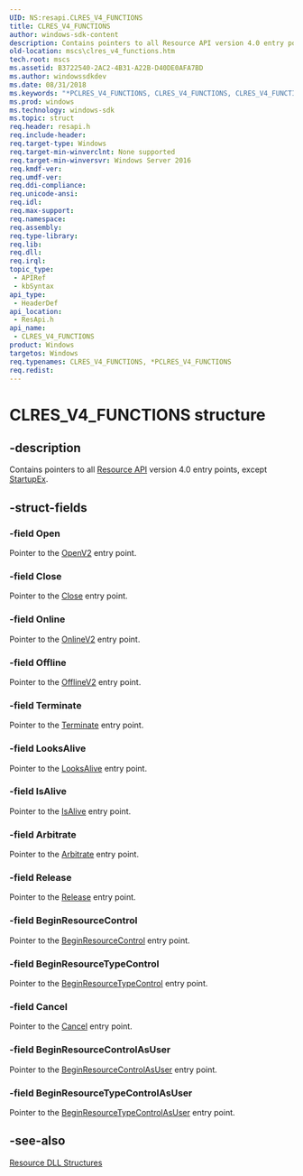 ```yaml
---
UID: NS:resapi.CLRES_V4_FUNCTIONS
title: CLRES_V4_FUNCTIONS
author: windows-sdk-content
description: Contains pointers to all Resource API version 4.0 entry points, except StartupEx.
old-location: mscs\clres_v4_functions.htm
tech.root: mscs
ms.assetid: B3722540-2AC2-4B31-A22B-D40DE0AFA7BD
ms.author: windowssdkdev
ms.date: 08/31/2018
ms.keywords: "*PCLRES_V4_FUNCTIONS, CLRES_V4_FUNCTIONS, CLRES_V4_FUNCTIONS structure [Failover Cluster], PCLRES_V4_FUNCTIONS, PCLRES_V4_FUNCTIONS structure pointer [Failover Cluster], mscs.clres_v4_functions, resapi/CLRES_V4_FUNCTIONS, resapi/PCLRES_V4_FUNCTIONS"
ms.prod: windows
ms.technology: windows-sdk
ms.topic: struct
req.header: resapi.h
req.include-header: 
req.target-type: Windows
req.target-min-winverclnt: None supported
req.target-min-winversvr: Windows Server 2016
req.kmdf-ver: 
req.umdf-ver: 
req.ddi-compliance: 
req.unicode-ansi: 
req.idl: 
req.max-support: 
req.namespace: 
req.assembly: 
req.type-library: 
req.lib: 
req.dll: 
req.irql: 
topic_type:
 - APIRef
 - kbSyntax
api_type:
 - HeaderDef
api_location:
 - ResApi.h
api_name:
 - CLRES_V4_FUNCTIONS
product: Windows
targetos: Windows
req.typenames: CLRES_V4_FUNCTIONS, *PCLRES_V4_FUNCTIONS
req.redist: 
---
```


# CLRES_V4_FUNCTIONS structure


## -description


Contains pointers to all <a href="https://msdn.microsoft.com/764a35dd-a681-4af0-8e2c-281a254a3a30">Resource API</a> version 4.0 entry 
    points, except <a href="https://msdn.microsoft.com/7C669EDC-B7A1-4623-91A9-5D8C5949B50A">StartupEx</a>.


## -struct-fields




### -field Open

Pointer to the <a href="https://msdn.microsoft.com/EA798D15-9458-4F66-8D0E-13DA383552F7">OpenV2</a> entry point.


### -field Close

Pointer to the <a href="https://msdn.microsoft.com/c7c74440-c98a-4440-8bf4-10ebd1a68608">Close</a> entry point.


### -field Online

Pointer to the <a href="https://msdn.microsoft.com/0462CDFD-6499-4FF8-8B5C-4DC15AC30169">OnlineV2</a> entry point.


### -field Offline

Pointer to the <a href="https://msdn.microsoft.com/2983B328-08ED-4DA6-8DC2-79D44C710888">OfflineV2</a> entry point.


### -field Terminate

Pointer to the <a href="https://msdn.microsoft.com/b53ab7db-ed17-4386-8a5f-5d0b0d1cb1b3">Terminate</a> entry point.


### -field LooksAlive

Pointer to the <a href="https://msdn.microsoft.com/cfc57325-847d-4f59-bee8-6a02b0a2ef32">LooksAlive</a> entry point.


### -field IsAlive

Pointer to the <a href="https://msdn.microsoft.com/ff7661af-0a24-4a2e-bb31-c967845a4ff4">IsAlive</a> entry point.


### -field Arbitrate

Pointer to the <a href="https://msdn.microsoft.com/dc16b785-bbb1-4917-a826-e49445a86c26">Arbitrate</a> entry point.


### -field Release

Pointer to the <a href="https://msdn.microsoft.com/9e8e4557-b223-4f8f-9393-67f589181754">Release</a> entry point.


### -field BeginResourceControl

Pointer to the <a href="https://msdn.microsoft.com/1B95607F-658A-469D-8935-DF7E537D1509">BeginResourceControl</a> entry 
      point.


### -field BeginResourceTypeControl

Pointer to the <a href="https://msdn.microsoft.com/9D5D5ADB-9707-4690-9B91-CC99F68DE2A8">BeginResourceTypeControl</a> entry 
      point.


### -field Cancel

Pointer to the <a href="https://msdn.microsoft.com/F2A22C00-5B25-48F7-BB25-9C351A47B770">Cancel</a> entry point.


### -field BeginResourceControlAsUser

Pointer to the <a href="https://msdn.microsoft.com/58F065C6-0AE1-481D-ADA0-CF2907CB45DC">BeginResourceControlAsUser</a> entry point.


### -field BeginResourceTypeControlAsUser

Pointer to the <a href="https://msdn.microsoft.com/0A95F509-0B07-4E6C-B200-FCF11A0A95F0">BeginResourceTypeControlAsUser</a> entry point.


## -see-also




<a href="https://msdn.microsoft.com/9ab4b974-28b5-4f33-a7c4-b9b2472059aa">Resource DLL Structures</a>
 

 

